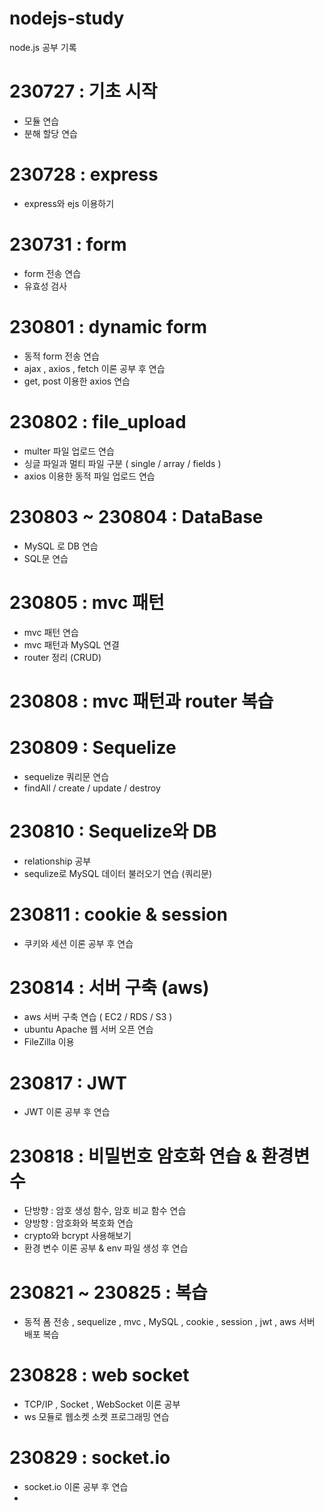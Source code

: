 # nodejs-study

node.js 공부 기록 

# 230727 : 기초 시작
- 모듈 연습
- 분해 할당 연습

# 230728 : express
- express와 ejs 이용하기

# 230731 : form
- form 전송 연습
- 유효성 검사

# 230801 : dynamic form
- 동적 form 전송 연습
- ajax , axios , fetch 이론 공부 후 연습
- get, post 이용한 axios 연습 

# 230802 : file_upload
- multer 파일 업로드 연습
- 싱글 파일과 멀티 파일 구분 ( single / array / fields )
- axios 이용한 동적 파일 업로드 연습

# 230803 ~ 230804 : DataBase
- MySQL 로 DB 연습
- SQL문 연습

# 230805 : mvc 패턴
- mvc 패턴 연습
- mvc 패턴과 MySQL 연결
- router 정리 (CRUD)

# 230808 : mvc 패턴과 router 복습

# 230809 : Sequelize
- sequelize 쿼리문 연습
- findAll / create / update / destroy

# 230810 : Sequelize와 DB
- relationship 공부
- sequlize로 MySQL 데이터 불러오기 연습 (쿼리문)

# 230811 : cookie & session
- 쿠키와 세션 이론 공부 후 연습

# 230814 : 서버 구축 (aws)
- aws 서버 구축 연습 ( EC2 / RDS / S3 )
- ubuntu Apache 웹 서버 오픈 연습
- FileZilla 이용

# 230817 : JWT
- JWT 이론 공부 후 연습

# 230818 : 비밀번호 암호화 연습 & 환경변수 
- 단방향 : 암호 생성 함수, 암호 비교 함수 연습
- 양방향 : 암호화와 복호화 연습
- crypto와 bcrypt 사용해보기
- 환경 변수 이론 공부 & env 파일 생성 후 연습

# 230821 ~ 230825 : 복습 
- 동적 폼 전송 , sequelize , mvc , MySQL , cookie , session , jwt , aws 서버 배포 복습 

# 230828 : web socket
- TCP/IP , Socket , WebSocket 이론 공부
- ws 모듈로 웹소켓 소켓 프로그래밍 연습

# 230829 : socket.io
- socket.io 이론 공부 후 연습
- 

